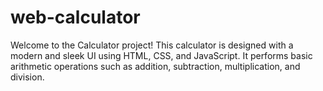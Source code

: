 # web-calculator
Welcome to the Calculator project! This calculator is designed with a modern and sleek UI using HTML, CSS, and JavaScript. It performs basic arithmetic operations such as addition, subtraction, multiplication, and division.
